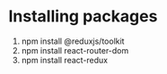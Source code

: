# Installing packages

1. npm install @reduxjs/toolkit
2. npm install react-router-dom
3. npm install react-redux
